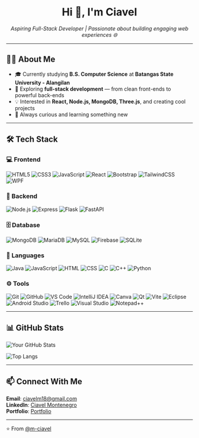 <h1 align="center">Hi 👋, I'm Ciavel</h1>
<p align="center">
  <em>Aspiring Full-Stack Developer | Passionate about building engaging web experiences 🌐</em>
</p>

---

## 🧑‍💻 About Me

- 🎓 Currently studying **B.S. Computer Science** at **Batangas State University - Alangilan**
- 🌱 Exploring **full-stack development** — from clean front-ends to powerful back-ends
- 💡 Interested in **React, Node.js, MongoDB, Three.js**, and creating cool projects
- 🧠 Always curious and learning something new

---

## 🛠️ Tech Stack

### 💻 Frontend
![HTML5](https://img.shields.io/badge/HTML5-E34F26?style=flat&logo=html5&logoColor=white)
![CSS3](https://img.shields.io/badge/CSS3-1572B6?style=flat&logo=css3&logoColor=white)
![JavaScript](https://img.shields.io/badge/JavaScript-F7DF1E?style=flat&logo=javascript&logoColor=black)
![React](https://img.shields.io/badge/React-20232A?style=flat&logo=react&logoColor=61DAFB)
![Bootstrap](https://img.shields.io/badge/Bootstrap-7952B3?style=flat&logo=bootstrap&logoColor=white)
![TailwindCSS](https://img.shields.io/badge/Tailwind_CSS-06B6D4?style=flat&logo=tailwind-css&logoColor=white)
![WPF](https://img.shields.io/badge/WPF-512BD4?style=flat&logo=dotnet&logoColor=white)

### 🧩 Backend
![Node.js](https://img.shields.io/badge/Node.js-339933?style=flat&logo=node.js&logoColor=white)
![Express](https://img.shields.io/badge/Express.js-000000?style=flat&logo=express&logoColor=white)
![Flask](https://img.shields.io/badge/Flask-000000?style=flat&logo=flask&logoColor=white)
![FastAPI](https://img.shields.io/badge/FastAPI-009688?style=flat&logo=fastapi&logoColor=white)

### 🗄️ Database
![MongoDB](https://img.shields.io/badge/MongoDB-47A248?style=flat&logo=mongodb&logoColor=white)
![MariaDB](https://img.shields.io/badge/MariaDB-003545?style=flat&logo=mariadb&logoColor=white)
![MySQL](https://img.shields.io/badge/MySQL-4479A1?style=flat&logo=mysql&logoColor=white)
![Firebase](https://img.shields.io/badge/Firebase-FFCA28?style=flat&logo=firebase&logoColor=black)
![SQLite](https://img.shields.io/badge/SQLite-003B57?style=flat&logo=sqlite&logoColor=white)

### 🧠 Languages
![Java](https://img.shields.io/badge/Java-007396?style=flat&logo=java&logoColor=white)
![JavaScript](https://img.shields.io/badge/JavaScript-F7DF1E?style=flat&logo=javascript&logoColor=black)
![HTML](https://img.shields.io/badge/HTML-E34F26?style=flat&logo=html5&logoColor=white)
![CSS](https://img.shields.io/badge/CSS-1572B6?style=flat&logo=css3&logoColor=white)
![C](https://img.shields.io/badge/C-00599C?style=flat&logo=c&logoColor=white)
![C++](https://img.shields.io/badge/C++-00599C?style=flat&logo=c%2B%2B&logoColor=white)
![Python](https://img.shields.io/badge/Python-3776AB?style=flat&logo=python&logoColor=white)

### ⚙️ Tools
![Git](https://img.shields.io/badge/Git-F05032?style=flat&logo=git&logoColor=white)
![GitHub](https://img.shields.io/badge/GitHub-181717?style=flat&logo=github&logoColor=white)
![VS Code](https://img.shields.io/badge/VS%20Code-007ACC?style=flat&logo=visual-studio-code&logoColor=white)
![IntelliJ IDEA](https://img.shields.io/badge/IntelliJ_IDEA-000000?style=flat&logo=intellij-idea&logoColor=white)
![Canva](https://img.shields.io/badge/Canva-00C4CC?style=flat&logo=canva&logoColor=white)
![Qt](https://img.shields.io/badge/Qt-41CD52?style=flat&logo=qt&logoColor=white)
![Vite](https://img.shields.io/badge/Vite-646CFF?style=flat&logo=vite&logoColor=white)
![Eclipse](https://img.shields.io/badge/Eclipse-2C2255?style=flat&logo=eclipse&logoColor=white)
![Android Studio](https://img.shields.io/badge/Android%20Studio-3DDC84?style=flat&logo=android-studio&logoColor=white)
![Trello](https://img.shields.io/badge/Trello-0079BF?style=flat&logo=trello&logoColor=white)
![Visual Studio](https://img.shields.io/badge/Visual%20Studio-5C2D91?style=flat&logo=visual-studio&logoColor=white)
![Notepad++](https://img.shields.io/badge/Notepad++-90B83B?style=flat&logo=notepad++&logoColor=white)

---

## 📊 GitHub Stats

![Your GitHub Stats](https://github-readme-stats.vercel.app/api?username=m-ciavel&show_icons=true&theme=radical)

![Top Langs](https://github-readme-stats.vercel.app/api/top-langs/?username=m-ciavel&layout=compact&theme=radical)

---

## 📫 Connect With Me

**Email**: ciavelm18@gmail.com  
**LinkedIn**: [Ciavel Montenegro](https://www.linkedin.com/in/ciavel-montenegro-5a2165229/)  
**Portfolio**: [Portfolio](https://github.com/m-ciavel)

---

⭐️ From [@m-ciavel](https://github.com/m-ciavel)

